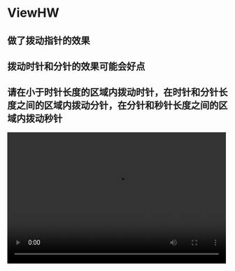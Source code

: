 # ViewHW
## 做了拨动指针的效果
## 拨动时针和分针的效果可能会好点
## 请在小于时针长度的区域内拨动时针，在时针和分针长度之间的区域内拨动分针，在分针和秒针长度之间的区域内拨动秒针
<video src="src/main/res/drawable/Android Emulator - Pixel_3_XL_API_29_5554 2021-11-06 15-29-55.mp4" controls="controls" width="500" height="300">您的浏览器不支持播放该视频！</video>
